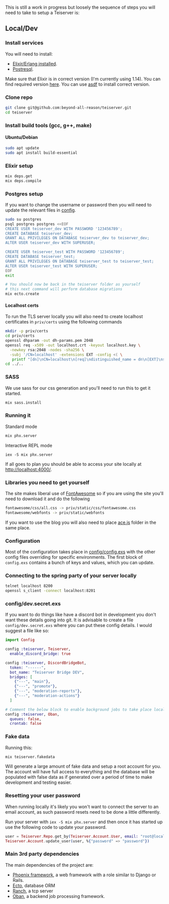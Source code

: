 This is still a work in progress but loosely the sequence of steps you will need to take to setup a Teiserver is:

## Local/Dev
### Install services
You will need to install:
- [Elixir/Erlang installed](https://elixir-lang.org/install.html).
- [Postresql](https://www.postgresql.org/download).

Make sure that Elixir is in correct version (I'm currently using 1.14). You can find required version [here](https://github.com/beyond-all-reason/teiserver/blob/master/mix.exs#L8).
You can use [asdf](https://github.com/asdf-vm/asdf) to install correct version.

### Clone repo
```bash
git clone git@github.com:beyond-all-reason/teiserver.git
cd teiserver
```

### Install build tools (gcc, g++, make)
#### Ubuntu/Debian
```bash
sudo apt update
sudo apt install build-essential
```

### Elixir setup
```bash
mix deps.get
mix deps.compile
```

### Postgres setup
If you want to change the username or password then you will need to update the relevant files in [config](/config).
```bash
sudo su postgres
psql postgres postgres <<EOF
CREATE USER teiserver_dev WITH PASSWORD '123456789';
CREATE DATABASE teiserver_dev;
GRANT ALL PRIVILEGES ON DATABASE teiserver_dev to teiserver_dev;
ALTER USER teiserver_dev WITH SUPERUSER;

CREATE USER teiserver_test WITH PASSWORD '123456789';
CREATE DATABASE teiserver_test;
GRANT ALL PRIVILEGES ON DATABASE teiserver_test to teiserver_test;
ALTER USER teiserver_test WITH SUPERUSER;
EOF
exit

# You should now be back in the teiserver folder as yourself
# this next command will perform database migrations
mix ecto.create
```

#### Localhost certs
To run the TLS server locally you will also need to create localhost certificates in `priv/certs` using the following commands

```bash
mkdir -p priv/certs
cd priv/certs
openssl dhparam -out dh-params.pem 2048
openssl req -x509 -out localhost.crt -keyout localhost.key \
  -newkey rsa:2048 -nodes -sha256 \
  -subj '/CN=localhost' -extensions EXT -config <( \
   printf "[dn]\nCN=localhost\n[req]\ndistinguished_name = dn\n[EXT]\nsubjectAltName=DNS:localhost\nkeyUsage=digitalSignature\nextendedKeyUsage=serverAuth")
cd ../..
```

### SASS
We use sass for our css generation and you'll need to run this to get it started.
```bash
mix sass.install
```

### Running it
Standard mode
```bash
mix phx.server
```

Interactive REPL mode
```
iex -S mix phx.server
```
If all goes to plan you should be able to access your site locally at [http://localhost:4000/](http://localhost:4000/).

### Libraries you need to get yourself
The site makes liberal use of [FontAwesome](https://fontawesome.com/) so if you are using the site you'll need to download it and do the following
```bash
fontawesome/css/all.css -> priv/static/css/fontawesome.css
fontawesome/webfonts -> priv/static/webfonts
```

If you want to use the blog you will also need to place [ace.js](https://ace.c9.io/) folder in the same place.

### Configuration
Most of the configuration takes place in [config/config.exs](config/config.exs) with the other config files overriding for specific environments. The first block of `config.exs` contains a bunch of keys and values, which you can update.

### Connecting to the spring party of your server locally
```bash
telnet localhost 8200
openssl s_client -connect localhost:8201
```

### config/dev.secret.exs
If you want to do things like have a discord bot in development you don't want these details going into git. It is advisable to create a file `config/dev.secret.exs` where you can put these config details. I would suggest a file like so:
```elixir
import Config

config :teiserver, Teiserver,
  enable_discord_bridge: true

config :teiserver, DiscordBridgeBot,
  token: "------",
  bot_name: "Teiserver Bridge DEV",
  bridges: [
    {"---", "main"},
    {"---", "promote"},
    {"---", "moderation-reports"},
    {"---", "moderation-actions"}
  ]

# Comment the below block to enable background jobs to take place locally
config :teiserver, Oban,
  queues: false,
  crontab: false

```

### Fake data
Running this:
```bash
mix teiserver.fakedata
```

Will generate a large amount of fake data and setup a root account for you. The account will have full access to everything and the database will be populated with false data as if generated over a period of time to make development and testing easier.

### Resetting your user password
When running locally it's likely you won't want to connect the server to an email account, as such password resets need to be done a little differently.

Run your server with `iex -S mix phx.server` and then once it has started up use the following code to update your password.

```elixir
user = Teiserver.Repo.get_by(Teiserver.Account.User, email: "root@localhost")
Teiserver.Account.update_user(user, %{"password" => "password"})
```

### Main 3rd party dependencies
The main dependencies of the project are:
- [Phoenix framework](https://www.phoenixframework.org/), a web framework with a role similar to Django or Rails.
- [Ecto](https://github.com/elixir-ecto/ecto), database ORM
- [Ranch](https://github.com/ninenines/ranch), a tcp server
- [Oban](https://github.com/sorentwo/oban), a backend job processing framework.
